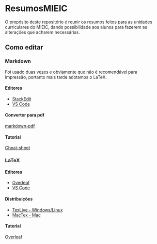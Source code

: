 # ResumosMIEIC

O propósito deste repositório é reunir os resumos feitos para as unidades curriculares do MIEIC, dando possibilidade aos alunos para fazerem as alterações que acharem necessárias.

## Como editar

### Markdown

Foi usado duas vezes e obviamente que não é recomendável para impressão, portanto mais tarde
adotamos o LaTeX.

#### Editores

- [StackEdit](https://stackedit.io/)
- [VS Code](https://marketplace.visualstudio.com/search?term=markdown&target=VSCode&category=All%20categories&sortBy=Relevance)

#### Converter para pdf

[markdown-pdf](https://github.com/alanshaw/markdown-pdf)

#### Tutorial

[Cheat-sheet](https://github.com/adam-p/markdown-here/wiki/Markdown-Cheatsheet)

### LaTeX

#### Editores

- [Overleaf](https://www.overleaf.com)
- [VS Code](https://marketplace.visualstudio.com/items?itemName=James-Yu.latex-workshop)

#### Distribuições

- [TexLive - Windows/Linux](https://www.tug.org/texlive/)
- [MacTex - Mac](https://www.tug.org/mactex/)

#### Tutorial

[Overleaf](https://pt.overleaf.com/learn/latex/Tutorials)

